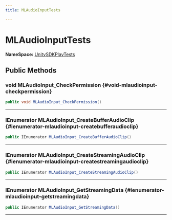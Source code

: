 ```yaml
---
title: MLAudioInputTests

---
```


# MLAudioInputTests



**NameSpace:** 
[UnitySDKPlayTests](/versioned_docs/version-31-Aug-2023/unity-api/api/UnitySDKPlayTests/UnitySDKPlayTests.md) 








## Public Methods

### void MLAudioInput_CheckPermission {#void-mlaudioinput-checkpermission}

```csharp
public void MLAudioInput_CheckPermission()
```






-----------

### IEnumerator MLAudioInput_CreateBufferAudioClip {#ienumerator-mlaudioinput-createbufferaudioclip}

```csharp
public IEnumerator MLAudioInput_CreateBufferAudioClip()
```






-----------

### IEnumerator MLAudioInput_CreateStreamingAudioClip {#ienumerator-mlaudioinput-createstreamingaudioclip}

```csharp
public IEnumerator MLAudioInput_CreateStreamingAudioClip()
```






-----------

### IEnumerator MLAudioInput_GetStreamingData {#ienumerator-mlaudioinput-getstreamingdata}

```csharp
public IEnumerator MLAudioInput_GetStreamingData()
```






-----------


